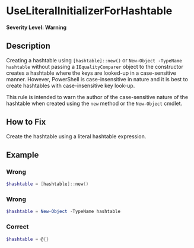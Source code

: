 # UseLiteralInitializerForHashtable

**Severity Level: Warning**

## Description

Creating a hashtable using `[hashtable]::new()` or `New-Object -TypeName hashtable` without passing
a `IEqualityComparer` object to the constructor creates a hashtable where the keys are looked-up in
a case-sensitive manner. However, PowerShell is case-insensitive in nature and it is best to create
hashtables with case-insensitive key look-up.

This rule is intended to warn the author of the case-sensitive nature of the hashtable when created
using the `new` method or the `New-Object` cmdlet.

## How to Fix

Create the hashtable using a literal hashtable expression.

## Example

### Wrong

```powershell
$hashtable = [hashtable]::new()
```

### Wrong

```powershell
$hashtable = New-Object -TypeName hashtable
```

### Correct

```powershell
$hashtable = @{}
```
